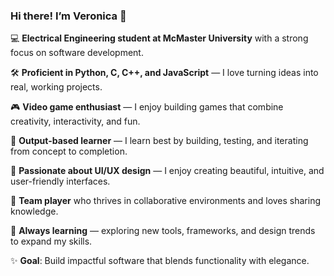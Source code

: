 ### Hi there! I’m Veronica 👋

💻 **Electrical Engineering student at McMaster University** with a strong focus on software development.

🛠 **Proficient in Python, C, C++, and JavaScript** — I love turning ideas into real, working projects.

🎮 **Video game enthusiast** — I enjoy building games that combine creativity, interactivity, and fun. 

🚀 **Output-based learner** — I learn best by building, testing, and iterating from concept to completion.  

🎨 **Passionate about UI/UX design** — I enjoy creating beautiful, intuitive, and user-friendly interfaces.  

🤝 **Team player** who thrives in collaborative environments and loves sharing knowledge. 

🌱 **Always learning** — exploring new tools, frameworks, and design trends to expand my skills.  

✨ **Goal**: Build impactful software that blends functionality with elegance. 

